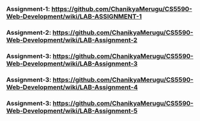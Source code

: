 ### Assignment-1: https://github.com/ChanikyaMerugu/CS5590-Web-Development/wiki/LAB-ASSIGNMENT-1
### Assignment-2: https://github.com/ChanikyaMerugu/CS5590-Web-Development/wiki/LAB-Assignment-2
### Assignment-3: https://github.com/ChanikyaMerugu/CS5590-Web-Development/wiki/LAB-Assignment-3
### Assignment-3: https://github.com/ChanikyaMerugu/CS5590-Web-Development/wiki/LAB-Assignment-4
### Assignment-3: https://github.com/ChanikyaMerugu/CS5590-Web-Development/wiki/LAB-Assignment-5
